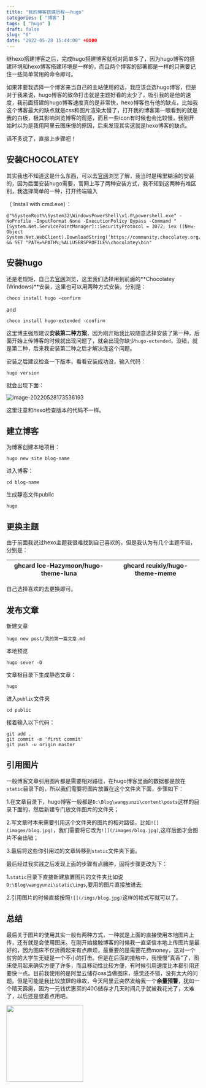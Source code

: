 ```yaml
---
title: "我的博客搭建历程——hugo"
categories: [ "博客" ]
tags: [ "hugo" ]
draft: false
slug: "6"
date: "2022-05-28 15:44:00" +0800
---
```




继hexo搭建博客之后，完成hugo搭建博客就相对简单多了，因为hugo博客的搭建环境和hexo博客搭建环境是一样的，而且两个博客的部署都是一样的只需要记住一些简单常用的命令即可。

<!-- more -->

如果非要我选择一个博客来当自己的主站使用的话，我应该会选hugo博客，但是对于我来说，hugo博客的致命打击就是主题好看的太少了，吸引我的是他的速度，我前面搭建的hugo博客速度真的是非常快，hexo博客也有他的缺点，比如我这个博客最大的缺点就是css和图片渲染太慢了，打开我的博客第一眼看到的就是我的白板，极其影响浏览博客的观感，而且一些icon有时候也会比较慢，我刚开始时以为是我用阿里云图床慢的原因，后来发现其实这就是hexo博客的缺点。

话不多说了，直接上步骤吧！

## 安装CHOCOLATEY

其实我也不知道这是什么东西，可以去[官网](https://docs.chocolatey.org/en-us/choco/setup#more-install-options)浏览了解，我当时是稀里糊涂的安装的，因为后面安装hugo需要，官网上写了两种安装方式，我不知到这两种有啥区别，我选择简单的一种，打开终端输入

（ Install with cmd.exe）：

```
@"%SystemRoot%\System32\WindowsPowerShell\v1.0\powershell.exe" -NoProfile -InputFormat None -ExecutionPolicy Bypass -Command "[System.Net.ServicePointManager]::SecurityProtocol = 3072; iex ((New-Object System.Net.WebClient).DownloadString('https://community.chocolatey.org/install.ps1'))" && SET "PATH=%PATH%;%ALLUSERSPROFILE%\chocolatey\bin"
```

## 安装hugo

还是老规矩，自己去[官网](https://gohugo.io/getting-started/installing)浏览，这里我们选择用到前面的**Chocolatey (Windows)**安装，这里也可以用两种方式安装，分别是：

```
choco install hugo -confirm
```

and

```
choco install hugo-extended -confirm
```

这里博主强烈建议**安装第二种方案**，因为刚开始我比较随意选择安装了第一种，后面开始上传博客的时候就出现问题了，就会出现你缺少`hugo-ectended`，没错，就是第二种，后来我安装第二种之后才解决连这个问题。

安装之后建议检查一下版本，看看安装成功没，输入代码：

```
hugo version
```

就会出现下面：

![image-20220528173536193](https://blog.wangyunzi.com/article/image-20220528173536193.png)

这里注意和hexo检查版本的代码不一样。

## 建立博客

为博客创建本地项目：

```
hugo new site blog-name
```

进入博客：

```
cd blog-name
```

生成静态文件public

```
hugo
```

## 更换主题

由于前面我说过hexo主题我很难找到自己喜欢的，但是我认为有几个主题不错，分别是：

| ghcard Ice-Hazymoon/hugo-theme-luna | ghcard reuixiy/hugo-theme-meme |
| ----------------------------------- | ------------------------------ |

自己选择喜欢的去更换即可。

## 发布文章

新建文章

```
hugo new post/我的第一篇文章.md
```

本地预览

```
hugo sever -D
```

文章根目录下生成静态文章：

```
hugo
```

进入`public`文件夹

```
cd public
```

接着输入以下代码：

```
git add . 
git commit -m 'first commit' 
git push -u origin master
```

## 引用图片

一般博客文章引用图片都是需要相对路径，在hugo博客里面的数据都是放在`static`目录下的，所以我们需要将图片放置在这个文件夹下面，步骤如下：

1.在文章目录下，hugo博客一般都是`D:\Blog\wangyunzi\content\posts`这样的目录下面的，然后新建专门放文件图片的文件夹；

2.写文章时本来需要引用这个文件夹的图片的相对路径，比如`![](images/blog.jpg)`，我们需要将它改为`![](/images/blog.jpg)`,这样后面才会图片不会出错；

3.最后将这些你引用过的文章转移到`static`文件夹下面。

最后经过我实践之后发现上面的步骤有点臃肿，固将步骤更改为下：

1.`static`目录下直接新建放置图片的文件夹比如说`D:\Blog\wangyunzi\static\imgs`,要用的图片直接放进去;

2.引用图片的时候直接按照`![](/imgs/blog.jpg)`这样的格式写就可以了。

## 总结

最后关于图片的使用其实一般有两种方式，一种就是上面的直接使用本地图片上传，还有就是会使用图床。在刚开始接触博客的时候我一直坚信本地上传图片是最好的，因为图床不仅折腾起来有点麻烦，最重要的是需要花费money，这对一个贫穷的大学生无疑是一个不小的打击。但是在后面的接触中，我慢慢“真香”了，图床使用起来确实方便了许多，而且移动性比较方便，有时候引用速度比本都引用还要快一点。目前我使用的是阿里云储存oss当做图床，感觉还不错，没有太大的问题。但是可能是我比较放肆的缘故，今天阿里云突然发给我一个**余量预警**，犹如一个晴天霹雳，因为一元钱优惠买的40G储存才几天时间几乎就被我花光了，太难了，以后还是悠着点用吧。

<img src="https://blog.wangyunzi.com/article/image-20220528191205618.png" width="" height="200">



